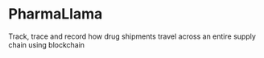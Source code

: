 # PharmaLlama
Track, trace and record how drug shipments travel across an entire supply chain using blockchain
